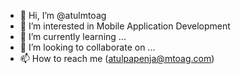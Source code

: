 - 👋 Hi, I’m @atulmtoag
- 👀 I’m interested in Mobile Application Development
- 🌱 I’m currently learning ...
- 💞️ I’m looking to collaborate on ...
- 📫 How to reach me (atulpapenja@mtoag.com)

<!---
atulmtoag/atulmtoag is a ✨ special ✨ repository because its `README.md` (this file) appears on your GitHub profile.
You can click the Preview link to take a look at your changes.
--->
